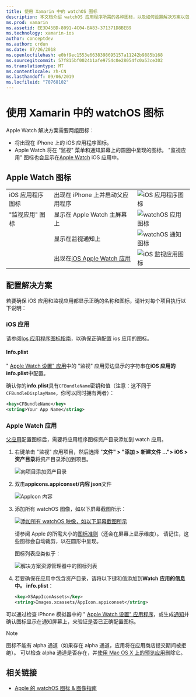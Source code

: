 ```yaml
---
title: 使用 Xamarin 中的 watchOS 图标
description: 本文档介绍 watchOS 应用程序所需的各种图标，以及如何设置解决方案以包含这些图标。
ms.prod: xamarin
ms.assetid: EE3D45BD-8091-4C04-BA83-371371D8BEB9
ms.technology: xamarin-ios
author: conceptdev
ms.author: crdun
ms.date: 07/26/2018
ms.openlocfilehash: e0bf9ec1553e6638398695157a11242b9885b168
ms.sourcegitcommit: 57f815bf0024b1afe9754c0e28054fc0a53ce302
ms.translationtype: MT
ms.contentlocale: zh-CN
ms.lasthandoff: 09/06/2019
ms.locfileid: "70768102"
---
```

# <a name="working-with-watchos-icons-in-xamarin"></a>使用 Xamarin 中的 watchOS 图标

Apple Watch 解决方案需要两组图标：

- 将出现在 iPhone 上的 iOS 应用程序图标。
- Apple Watch 将在 "监视" 菜单和通知屏幕上的圆圈中呈现的图标。 "监视应用" 图标也会显示在[Apple Watch](~/ios/watchos/app-fundamentals/settings.md) iOS 应用中。

## <a name="apple-watch-icons"></a>Apple Watch 图标

| | | |
|-|-|-|
|iOS 应用程序图标|出现在 iPhone 上并启动父应用程序|![iOS 应用程序图标](icons-images/icon-ios.png)|
|"监视应用" 图标|显示在 Apple Watch 主屏幕上|![watchOS 应用图标](icons-images/icon-home.png)|
||显示在监视通知上|![watchOS 通知图标](icons-images/notification-icon.png)|
||出现在[iOS Apple Watch 应用](~/ios/watchos/app-fundamentals/settings.md)|![iOS 监视应用图标](icons-images/watch-app-sml.png)|

## <a name="configuring-your-solution"></a>配置解决方案

若要确保 iOS 应用和监视应用都显示正确的名称和图标，请针对每个项目执行以下说明：

### <a name="ios-app"></a>iOS 应用

请参阅[Ios 应用程序图标指南](~/ios/app-fundamentals/images-icons/app-icons.md)，以确保正确配置 ios 应用的图标。

#### <a name="infoplist"></a>Info.plist

" [Apple Watch 设置" 应用](~/ios/watchos/app-fundamentals/settings.md)中的 "监视" 应用旁边显示的字符串在**iOS 应用的 info.plist**中配置。

确认你的**info.plist**具有`CFBundleName`密钥和值（注意：这不同于`CFBundleDisplayName`，你可以同时拥有两者）：

```xml
<key>CFBundleName</key>
<string>Your App Name</string>
```

### <a name="apple-watch-app"></a>Apple Watch 应用

[父应用](~/ios/watchos/app-fundamentals/parent-app.md)配置图标后，需要将应用程序图标资产目录添加到 watch 应用。

1. 右键单击 "监视" 应用项目，然后选择 "**文件" > "添加 > 新建文件 ..."> iOS > 资产目录**将资产目录添加到项目。

    ![](icons-images/newasset.png "向项目添加资产目录")

2. 双击**appicons.appiconset/内容 json**文件

    ![](icons-images/xcassets-iconset-sml.png "AppIcon 内容")

3. 添加所有 watchOS 图像，如以下屏幕截图所示：

    [![](icons-images/appicons-sml.png "添加所有 watchOS 映像，如以下屏幕截图所示")](icons-images/appicons.png#lightbox)

    请参阅 Apple 的所需大小的[图标准则](https://developer.apple.com/design/human-interface-guidelines/watchos/icons-and-images/menu-icons/)（还会在屏幕上显示维度）。 请记住，这些图标会自动裁剪，以在圆形中呈现。

    图标列表应类似于：

    ![](icons-images/xcassets-complete-sml.png "解决方案资源管理器中的图标列表")

4. 若要确保在应用中包含资产目录，请将以下键和值添加到**Watch 应用的信息中。 info.plist**：

    ```xml
    <key>XSAppIconAssets</key>
    <string>Images.xcassets/AppIcon.appiconset</string>
    ```

可以通过检查 iPhone 模拟器中的 " [Apple Watch 设置" 应用程序](~/ios/watchos/app-fundamentals/settings.md)，或生成[通知](~/ios/watchos/platform/notifications.md)并确认图标显示在通知屏幕上，来验证是否已正确配置图标。

> [!NOTE]
> 图标不能有 alpha 通道（如果存在 alpha 通道，应用将在应用商店提交期间被拒绝）。 可以检查 alpha 通道是否存在，并[使用 Mac OS X 上的预览应用](~/ios/watchos/troubleshooting.md#noalpha)删除它。

## <a name="related-links"></a>相关链接

- [Apple 的 watchOS 图标 & 图像指南](https://developer.apple.com/design/human-interface-guidelines/watchos/icons-and-images/)
